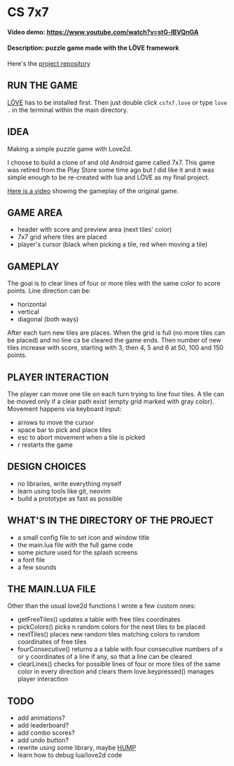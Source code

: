 # CS 7x7

#### Video demo: https://www.youtube.com/watch?v=stG-lBVQnGA

#### Description: puzzle game made with the LÖVE framework

Here's the [project repository](https://github.com/candardo/cs7x7)

## RUN THE GAME

[LÖVE](https://love2d.org/#download) has to be installed first. Then just double click `cs7x7.love` or type `love .` in the terminal within the main directory.

## IDEA

Making a simple puzzle game with Love2d.

I choose to build a clone of and old Android game called 7x7. This game was retired from the Play Store some time ago but I did like it and it was simple enough to be re-created with lua and LÖVE as my final project. 

[Here is a video](https://www.youtube.com/watch?v=Eh5baiga2Ig) showing the gameplay of the original game.

## GAME AREA

- header with score and preview area (next tiles' color)
- 7x7 grid where tiles are placed
- player's cursor (black when picking a tile, red when moving a tile)

## GAMEPLAY

The goal is to clear lines of four or more tiles with the same color to score points. Line direction can be:

- horizontal
- vertical 
- diagonal (both ways)

After each turn new tiles are places. When the grid is full (no more tiles can be placed) and no line ca be cleared the game ends. Then number of new tiles increase with score, starting with 3, then 4, 5 and 6 at 50, 100 and 150 points. 

## PLAYER INTERACTION

The player can move one tile on each turn trying to line four tiles. A tile can be moved only if a clear path exist (empty grid marked with gray color). Movement happens via keyboard input:

- arrows to move the cursor
- space bar to pick and place tiles
- esc to abort movement when a tile is picked 
- r restarts the game

## DESIGN CHOICES

- no libraries, write everything myself
- learn using tools like git, neovim
- build a prototype as fast as possible

## WHAT'S IN THE DIRECTORY OF THE PROJECT

- a small config file to set icon and window title
- the main.lua file with the full game code
- some picture used for the splash screens
- a font file
- a few sounds

## THE MAIN.LUA FILE

Other than the usual love2d functions I wrote a few custom ones:

- getFreeTiles() updates a table with free tiles coordinates
- pickColors() picks n random colors for the next tiles to be placed
- nextTiles() places new random tiles matching colors to random coordinates of free tiles
- fourConsecutive() returns a a table with four consecutive numbers of x or y coordinates of a line if any, so that a line can be cleared
- clearLines() checks for possible lines of four or more tiles of the same color in every direction and clears them
love.keypressed() manages player interaction

## TODO

- add animations?
- add leaderboard?
- add combo scores?
- add undo button?
- rewrite using some library, maybe [HUMP](https://love2d.org/wiki/HUMP)
- learn how to debug lua/love2d code
